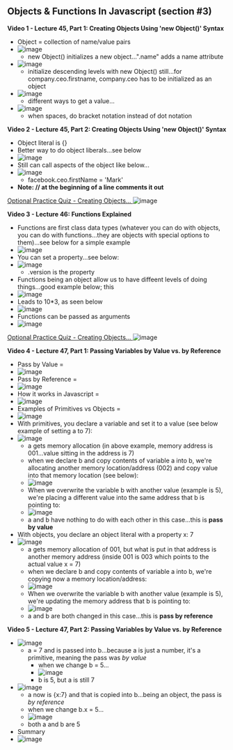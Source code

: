 ## Objects & Functions In Javascript (section #3)

**Video 1 - Lecture 45, Part 1: Creating Objects Using 'new Object()' Syntax**
- Object = collection of name/value pairs
- ![image](https://github.com/user-attachments/assets/3adcccb9-bb9c-44e0-bf7f-63856bfa7344)
  - new Object() initializes a new object...".name" adds a name attribute
- ![image](https://github.com/user-attachments/assets/3b7252e3-f679-4966-94d8-774d80e237e2)
  - initialize descending levels with new Object() still...for company.ceo.firstname, company.ceo has to be initialized as an object
- ![image](https://github.com/user-attachments/assets/70c74a42-675f-40cb-a5fe-c7f60cdb4f50)
  - different ways to get a value...
- ![image](https://github.com/user-attachments/assets/5bc9febe-3dab-400c-93f5-920ead4970c5)
  - when spaces, do bracket notation instead of dot notation

**Video 2 - Lecture 45, Part 2: Creating Objects Using 'new Object()' Syntax**
- Object literal is {}
- Better way to do object liberals...see below
- ![image](https://github.com/user-attachments/assets/c19610b0-fc85-4926-873d-d5dd0cb0311c)
- Still can call aspects of the object like below...
- ![image](https://github.com/user-attachments/assets/c1b0f8f3-d3b1-4fa4-a865-ef5c7eb2a2c7)
  - facebook.ceo.firstName = 'Mark'
- **Note: // at the beginning of a line comments it out**

<ins> Optional Practice Quiz - Creating Objects... </ins>
![image](https://github.com/user-attachments/assets/9cfb97de-dd85-43d9-9a35-1ba09e05fefb)

**Video 3 - Lecture 46: Functions Explained**
- Functions are first class data types (whatever you can do with objects, you can do with functions...they are objects with special options to them)...see below for a simple example
- ![image](https://github.com/user-attachments/assets/a7e571ab-d963-40e3-8480-fc7b5a220c7e)
- You can set a property...see below:
- ![image](https://github.com/user-attachments/assets/a23b63a8-1654-4578-af68-2a2449db5583)
  - .version is the property
- Functions being an object allow us to have diffeent levels of doing things...good example below; this
- ![image](https://github.com/user-attachments/assets/0c916a5c-f776-47e6-acd8-eae851c90529)
- Leads to 10*3, as seen below
- ![image](https://github.com/user-attachments/assets/61ad90bb-f662-4025-abb5-995d57f2b547)
- Functions can be passed as arguments
- ![image](https://github.com/user-attachments/assets/d01192af-05d9-4424-b8b6-d3c570bcf6d5)

<ins> Optional Practice Quiz - Creating Objects... </ins>
![image](https://github.com/user-attachments/assets/6b301a2c-e956-438f-b2b1-430f3a6aec22)

**Video 4 - Lecture 47, Part 1: Passing Variables by Value vs. by Reference**
- Pass by Value =
- ![image](https://github.com/user-attachments/assets/7bb8e783-a317-4fb1-85ec-3829c95348cb)
- Pass by Reference =
- ![image](https://github.com/user-attachments/assets/133f7a0f-ea3a-47cb-a104-bd631e53f525)
- How it works in Javascript =
- ![image](https://github.com/user-attachments/assets/3e765cee-4203-400b-8947-5566d43b7cb4)
- Examples of Primitives vs Objects =
- ![image](https://github.com/user-attachments/assets/671797df-25d0-4e3c-85f7-6b7ab095a804)
- With primitives, you declare a variable and set it to a value (see below example of setting a to 7):
- ![image](https://github.com/user-attachments/assets/ca828a61-908a-493a-9289-af9cbb846b06)
  - a gets memory allocation (in above example, memory address is 001...value sitting in the address is 7)
  - when we declare b and copy contents of variable a into b, we're allocating another memory location/address (002) and copy value into that memory location (see below):
  - ![image](https://github.com/user-attachments/assets/5366f79e-0809-4812-b88a-af7673fff88a)
  - When we overwrite the variable b with another value (example is 5), we're placing a different value into the same address that b is pointing to:
  - ![image](https://github.com/user-attachments/assets/7745afd7-ba8a-4207-9d87-d8db5a873096)
  - a and b have nothing to do with each other in this case...this is **pass by value**
- With objects, you declare an object literal with a property x: 7
- ![image](https://github.com/user-attachments/assets/1a8afd9b-3706-47e5-8750-71eadb367688)
  - a gets memory allocation of 001, but what is put in that address is another memory address (inside 001 is 003 which points to the actual value x = 7)
  - when we declare b and copy contents of variable a into b, we're copying now a memory location/address:
  - ![image](https://github.com/user-attachments/assets/c40eab13-62b5-4fda-a9f5-746644a26a04)
  - When we overwrite the variable b with another value (example is 5), we're updating the memory address that b is pointing to:
  - ![image](https://github.com/user-attachments/assets/e2e9cbb8-00f6-4c95-8818-c06b2ad7dd77)
  - a and b are both changed in this case...this is **pass by reference**

**Video 5 - Lecture 47, Part 2: Passing Variables by Value vs. by Reference**
- ![image](https://github.com/user-attachments/assets/bed695ef-d56c-43e0-88d9-30da26f7492c)
  - a = 7 and is passed into b...because a is just a number, it's a primitive, meaning the pass was *by value*
    - when we change b = 5...
    - ![image](https://github.com/user-attachments/assets/ffd0ecc9-2851-4105-838f-f115b32d404b)
    - b is 5, but a is still 7
- ![image](https://github.com/user-attachments/assets/99314090-c8a8-4197-9016-aa7792548e77)
  - a now is {x:7} and that is copied into b...being an object, the pass is _by reference_
  - when we change b.x = 5...
  - ![image](https://github.com/user-attachments/assets/8688a9a7-909d-4a24-a4fb-65973af6084a)
  - both a and b are 5
- Summary
- ![image](https://github.com/user-attachments/assets/66a50235-8f02-4c2f-9cdc-21c06e8759c2)











